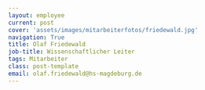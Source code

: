 ```yaml
---
layout: employee
current: post
cover: 'assets/images/mitarbeiterfotos/friedewald.jpg'
navigation: True
title: Olaf Friedewald
job-title: Wissenschaftlicher Leiter
tags: Mitarbeiter
class: post-template
email: olaf.friedewald@hs-magdeburg.de
---
```

  

